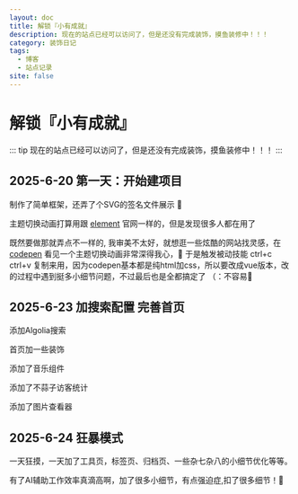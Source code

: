 ```yaml
---
layout: doc
title: 解锁『小有成就』
description: 现在的站点已经可以访问了，但是还没有完成装饰，摸鱼装修中！！！
category: 装饰日记
tags: 
  - 博客
  - 站点记录
site: false
---
```


# 解锁『小有成就』
::: tip
现在的站点已经可以访问了，但是还没有完成装饰，摸鱼装修中！！！
:::

## 2025-6-20 第一天：开始建项目

制作了简单框架，还弄了个SVG的签名文件展示 🤤

主题切换动画打算用跟 [element](https://element-plus.org/zh-CN/) 官网一样的，但是发现很多人都在用了

既然要做那就弄点不一样的, 我审美不太好，就想逛一些炫酷的网站找灵感，在 [codepen](https://codepen.io/) 看见一个主题切换动画非常深得我心，🤤 于是触发被动技能 ctrl+c ctrl+v 复制来用，因为codepen基本都是纯html加css，所以要改成vue版本，改的过程中遇到挺多小细节问题，不过最后也是全都搞定了 （：不容易💨

## 2025-6-23 加搜索配置 完善首页

添加Algolia搜索

首页加一些装饰

添加了音乐组件

添加了不蒜子访客统计

添加了图片查看器

## 2025-6-24 狂暴模式

一天狂摸，一天加了工具页，标签页、归档页、一些杂七杂八的小细节优化等等。 

有了AI辅助工作效率真滴高啊，加了很多小细节，有点强迫症,扣了很多细节！🤤

